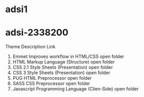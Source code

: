 # adsi1
# adsi-2338200
 
 

 Theme	Description	Link
1. Emmet	Improves workflow in HTML/CSS	open folder
2. HTML	Markup Language (Structure)	open folder
3. CSS 2.1	Style Sheets (Presentation)	open folder
4. CSS 3	Style Sheets (Presentation)	open folder
5. PUG	HTML Preprocessor	open folder
6. SASS	CSS Preprocessor	open folder
7. Javascript	Programming Language (Clien-Side)	open folder
